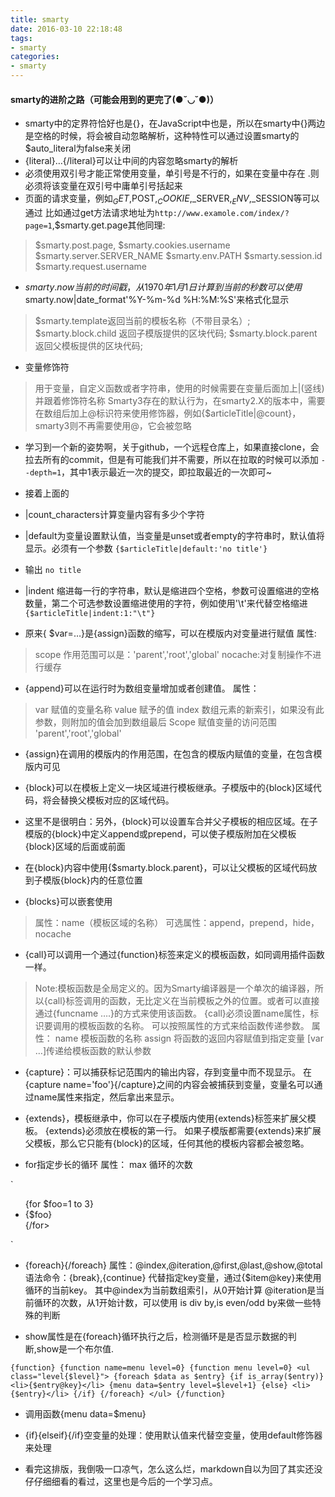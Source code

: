 ```yaml
---
title: smarty
date: 2016-03-10 22:18:48
tags:
- smarty
categories:
- smarty
---
```


#### smarty的进阶之路（可能会用到的更完了(●˘◡˘●)）

- smarty中的定界符恰好也是{}，在JavaScript中也是，所以在smarty中{}两边是空格的时候，将会被自动忽略解析，这种特性可以通过设置smarty的$auto_literal为false来关闭
- {literal}…{/literal}可以让中间的内容忽略smarty的解析
- 必须使用双引号才能正常使用变量，单引号是不行的，如果在变量中存在 .则必须将该变量在双引号中庸单引号括起来
- 页面的请求变量，例如$_GET,$POST,$_COOKIE,$_SERVER,$_ENV,$_SESSION等可以通过
比如通过get方法请求地址为`http://www.examole.com/index/?page=1`,$smarty.get.page其他同理:
>$smarty.post.page,
$smarty.cookies.username
$smarty.server.SERVER_NAME
$smarty.env.PATH
$smarty.session.id
$smarty.request.username
- $smarty.now 当前的时间戳，从1970年1月1日计算到当前的秒数可以使用$smarty.now|date_format'%Y-%m-%d %H:%M:%S'来格式化显示
> $smarty.template返回当前的模板名称（不带目录名）;
> $smarty.block.child 返回子模版提供的区块代码;
> $smarty.block.parent 返回父模板提供的区块代码;

- 变量修饰符
> 用于变量，自定义函数或者字符串，使用的时候需要在变量后面加上|(竖线)并跟着修饰符名称
Smarty3存在的默认行为，在smarty2.X的版本中，需要在数组后加上@标识符来使用修饰器，例如{$articleTitle|@count}，smarty3则不再需要使用@，它会被忽略

- 学习到一个新的姿势啊，关于github，一个远程仓库上，如果直接clone，会拉去所有的commit，但是有可能我们并不需要，所以在拉取的时候可以添加 `--depth=1`，其中1表示最近一次的提交，即拉取最近的一次即可~

* 接着上面的

* |count_characters计算变量内容有多少个字符
* |default为变量设置默认值，当变量是unset或者empty的字符串时，默认值将显示。必须有一个参数
`{$articleTitle|default:'no title'}`

* 输出
`no title`

* |indent 缩进每一行的字符串，默认是缩进四个空格，参数可设置缩进的空格数量，第二个可选参数设置缩进使用的字符，例如使用'\t'来代替空格缩进
`{$articleTitle|indent:1:"\t"}`


* 原来{ $var=…}是{assign}函数的缩写，可以在模版内对变量进行赋值
属性:
> scope 作用范围可以是：'parent','root','global'
>nocache:对复制操作不进行缓存

* {append}可以在运行时为数组变量增加或者创建值。
属性：
> var 赋值的变量名称
> value 赋予的值
> index 数组元素的新索引，如果没有此参数，则附加的值会加到数组最后
> Scope 赋值变量的访问范围 'parent','root','global'

* {assign}在调用的模版内的作用范围，在包含的模版内赋值的变量，在包含模版内可见

* {block}可以在模板上定义一块区域进行模板继承。子模版中的{block}区域代码，将会替换父模板对应的区域代码。
* 这里不是很明白：另外，{block}可以设置车合并父子模板的相应区域。在子模版的{block}中定义append或prepend，可以使子模版附加在父模板{block}区域的后面或前面

* 在{block}内容中使用{$smarty.block.parent}，可以让父模板的区域代码放到子模版{block}内的任意位置

* {blocks}可以嵌套使用
> 属性：name（模板区域的名称）
> 可选属性：append，prepend，hide，nocache

* {call}可以调用一个通过{function}标签来定义的模板函数，如同调用插件函数一样。
> Note:模板函数是全局定义的。因为Smarty编译器是一个单次的编译器，所以{call}标签调用的函数，无比定义在当前模板之外的位置。或者可以直接通过{funcname ….}的方式来使用该函数。
{call}必须设置name属性，标识要调用的模板函数的名称。
可以按照属性的方式来给函数传递参数。
属性：
> name 模板函数的名称
> assign 将函数的返回内容赋值到指定变量
> [var …]传递给模板函数的默认参数

* {capture}：可以捕获标记范围内的输出内容，存到变量中而不现显示。
在{capture name='foo'}{/capture}之间的内容会被捕获到变量，变量名可以通过name属性来指定，然后拿出来显示。

* {extends}，模板继承中，你可以在子模版内使用{extends}标签来扩展父模板。
{extends}必须放在模板的第一行。
如果子模版都需要{extends}来扩展父模板，那么它只能有{block}的区域，任何其他的模板内容都会被忽略。

* for指定步长的循环
属性： max 循环的次数

`<ul>
{for $foo=1 to 3}
	<li>{$foo}</li>
{/for>
</ul>`

* {foreach}{/foreach}
属性：@index,@iteration,@first,@last,@show,@total
语法命令：{break},{continue}
代替指定key变量，通过{$item@key}来使用循环的当前key。
其中@index为当前数组索引，从0开始计算
@iteration是当前循环的次数，从1开始计数，可以使用 is div by,is even/odd by来做一些特殊的判断

* show属性是在{foreach}循环执行之后，检测循环是是否显示数据的判断,show是一个布尔值.

`{function}
{function name=menu level=0}
{function menu level=0}
	<ul class="level{$level}">
		{foreach $data as $entry}
			{if is_array($entry)}
				<li>{$entry@key}</li>
				{menu data=$entry level=$level+1}
			{else}
				<li>{$entry}</li>
			{/if}
		{/foreach}
	</ul>
{/function}`
* 调用函数{menu data=$menu}

* {if}{elseif}{/if}空变量的处理：使用默认值来代替空变量，使用default修饰器来处理

* 看完这排版，我倒吸一口凉气，怎么这么烂，markdown自以为回了其实还没仔仔细细看的看过，这里也是今后的一个学习点。




